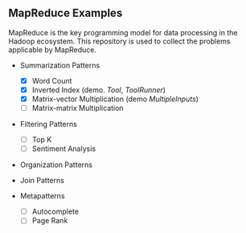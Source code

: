 ## MapReduce Examples

MapReduce is the key programming model for data processing in the Hadoop ecosystem. This repository is used to collect the problems applicable by MapReduce.

- Summarization Patterns
    - [x] Word Count
    - [x] Inverted Index (demo. *Tool*, *ToolRunner*)
    - [x] Matrix-vector Multiplication (demo *MultipleInputs*)
    - [ ] Matrix-matrix Multiplication

- Filtering Patterns
    - [ ] Top K
    - [ ] Sentiment Analysis

- Organization Patterns

- Join Patterns

- Metapatterns
    - [ ] Autocomplete
    - [ ] Page Rank
